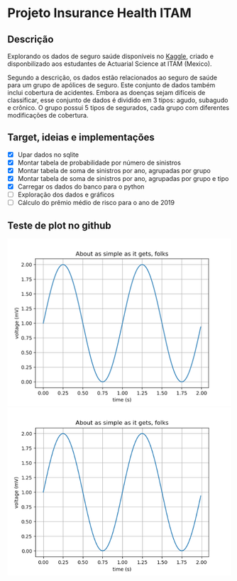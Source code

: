# Projeto Insurance Health ITAM

## Descrição
Explorando os dados de seguro saúde disponíveis no [Kaggle](https://www.kaggle.com/omartronco/health-insurance-data), criado e disponbilizado aos estudantes de Actuarial Science at ITAM (Mexico).

Segundo a descrição, os dados estão relacionados ao seguro de saúde para um grupo de apólices de seguro. Este conjunto de dados também inclui cobertura de acidentes. Embora as doenças sejam difíceis de classificar, esse conjunto de dados é dividido em 3 tipos: agudo, subagudo e crônico. O grupo possui 5 tipos de segurados, cada grupo com diferentes modificações de cobertura.


## Target, ideias e implementações

- [x] Upar dados no sqlite
- [x] Montar tabela de probabilidade por número de sinistros
- [x] Montar tabela de soma de sinistros por ano, agrupadas por grupo
- [x] Montar tabela de soma de sinistros por ano, agrupadas por grupo e tipo
- [x] Carregar os dados do banco para o python
- [ ] Exploração dos dados e gráficos
- [ ] Cálculo do prêmio médio de risco para o ano de 2019

## Teste de plot no github
![svg](plots/teste2.svg)
![png](plots/teste2.png)